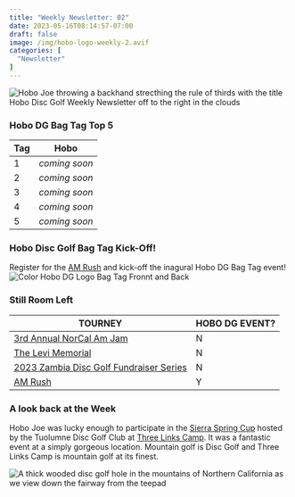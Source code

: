 ```yaml
---
title: "Weekly Newsletter: 02"
date: 2023-05-16T08:14:57-07:00
draft: false
image: /img/hobo-logo-weekly-2.avif
categories: [
  "Newsletter"
]
---
```

![Hobo Joe throwing a backhand strecthing the rule of thirds with the title Hobo Disc Golf Weekly Newsletter off to the right in the clouds](/img/weekly-newsletter-banner.avif)
### Hobo DG Bag Tag Top 5
| Tag | Hobo |
| --- | ---- |
| 1 | *coming soon* |
| 2 | *coming soon* |
| 3 | *coming soon* |
| 4 | *coming soon* |
| 5 | *coming soon* |

### Hobo Disc Golf Bag Tag Kick-Off!
Register for the [AM Rush](https://www.discgolfscene.com/tournaments/The_Am_Rush_2023) and kick-off the inagural Hobo DG Bag Tag event!
![Color Hobo DG Logo Bag Tag Fronnt and Back](/img/color-bag-tag-front-back.avif)

### Still Room Left
| TOURNEY | HOBO DG EVENT? |
| ------- | -------------- |
| [3rd Annual NorCal Am Jam](https://www.discgolfscene.com/tournaments/NorCal_Am_Jam_2023) |N|
| [The Levi Memorial](https://www.discgolfscene.com/tournaments/The_Levi_Memorial_2023) |N|
| [2023 Zambia Disc Golf Fundraiser Series](https://www.discgolfscene.com/tournaments/2023_Zambia_Disc_Golf_Fundraiser_Series_Kelly_Park) |N|
| [AM Rush](https://www.discgolfscene.com/tournaments/The_Am_Rush_2023) |Y|

### A look back at the Week
Hobo Joe was lucky enough to participate in the [Sierra Spring Cup](https://www.discgolfscene.com/tournaments/Sierra_Spring_Cup_2023) hosted by the Tuolumne Disc Golf Club at [Three Links Camp](https://www.discgolfscene.com/courses/Three_Links_Camp). It was a fantastic event at a simply gorgeous location. Mountain golf is Disc Golf and Three Links Camp is mountain golf at its finest.

![A thick wooded disc golf hole in the mountains of Northern California as we view down the fairway from the teepad](/img/three-links-teepad.avif)
